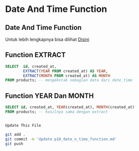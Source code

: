 # Date And Time Function

## Date And Time Function
Untuk lebih lengkapnya bisa dilihat [Disini](https://dev.mysql.com/doc/refman/8.0/en/date-and-time-functions.html)

## Function EXTRACT
```sql
SELECT 	id, created_at,
		EXTRACT(YEAR FROM created_at) AS YEAR,
		EXTRACT(MONTH FROM created_at) AS MONTH
FROM products; -- mengekstak sebagian data dari date_time
```

## Function YEAR Dan MONTH
```sql
SELECT id, created_at, YEAR(created_at), MONTH(created_at) 
FROM products; -- hasilnya sama dengan extract
```

##
```bash
Update This File
```
```bash
git add .
git commit -m 'Update p18_date_n_time_function.md'
git push

```